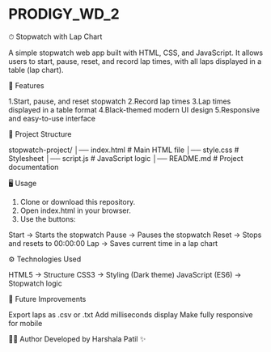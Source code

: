 # PRODIGY_WD_2
⏱ Stopwatch with Lap Chart

A simple stopwatch web app built with HTML, CSS, and JavaScript.
It allows users to start, pause, reset, and record lap times, with all laps displayed in a table (lap chart).

🚀 Features

1.Start, pause, and reset stopwatch
2.Record lap times
3.Lap times displayed in a table format
4.Black-themed modern UI design
5.Responsive and easy-to-use interface

📂 Project Structure

stopwatch-project/
│── index.html      # Main HTML file
│── style.css       # Stylesheet
│── script.js       # JavaScript logic
│── README.md       # Project documentation

🖥 Usage

1. Clone or download this repository.
2. Open index.html in your browser.
3. Use the buttons:

Start → Starts the stopwatch
Pause → Pauses the stopwatch
Reset → Stops and resets to 00:00:00
Lap → Saves current time in a lap chart

⚙ Technologies Used

HTML5 → Structure
CSS3 → Styling (Dark theme)
JavaScript (ES6) → Stopwatch logic

📌 Future Improvements

Export laps as .csv or .txt
Add milliseconds display
Make fully responsive for mobile

👩‍💻 Author
Developed by Harshala Patil ✨
